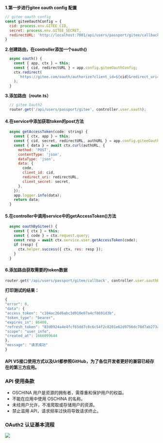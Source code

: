 **1.第一步进行gitee oauth config 配置**

```javascript
// gitee oauth config
const giteeOauthConfig = {
  cid: process.env.GITEE_CID,
  secret: process.env.GITEE_SECRET,
  redirectURL: 'http://localhost:7001/api/users/passport/gitee/callback'
}
```

**2.创建路由，在controller添加一个oauth()**

```javascript
  async oauth() {
    const { app, ctx } = this;
    const { cid, redirectURL } = app.config.giteeOauthConfig;
    ctx.redirect(
      `https://gitee.com/oauth/authorize?client_id=${cid}&redirect_uri=${redirectURL}&response_type=code`,
    );
  }

```

**3.添加路由（route.ts）**

```javascript
  // gitee Oauth2
  router.get('/api/users/passport/gitee', controller.user.oauth);
```

#### 4.在service中添加获取token的post方法

```javascript
  async getAccessToken(code: string) {
    const { ctx, app } = this;
    const { cid, secret, redirectURL, authURL } = app.config.giteeOauthConfig;
    const { data } = await ctx.curl(authURL, {
      method: 'POST',
      contentType: 'json',
      dataType: 'json',
      data: {
        code,
        client_id: cid,
        redirect_uri: redirectURL,
        client_secret: secret,
      },
    });
    app.logger.info(data);
    return data;
  }
```

#### 5.在controller中调用service中的getAccessToken()方法

```javascript
  async oauthByGitee() {
    const { ctx } = this;
    const { code } = ctx.request.query;
    const resp = await ctx.service.user.getAccessToken(code);
    if (resp) {
      ctx.helper.success({ ctx, res: resp });
    }
  }
```

#### 6.添加路由获取需要的token数据

```javascript
router.get('/api/users/passport/gitee/callback', controller.user.oauthByGitee);
```

**打印测试的结果：**

```javascript
{
"error": 0,
"data": {
"access_token": "c104ac26d6abc3d910e07a4cf8691d3b",
"token_type": "bearer",
"expires_in": 86400,
"refresh_token": "83d0924a4e4fcf65dd7c8c6c54f2c8201e62d9756dc78d7ab273abcd1cc3e7dc",
"scope": "user_info",
"created_at": 1666099644
},
"message": "请求成功"
}
```

#### API V5接口使用方式以及Url都参照GitHub，为了各位开发者更好的兼容已经存在的第三方应用。

### API 使用条款

* OSCHINA 用户是资源的拥有者，需尊重和保护用户的权益。
* 不能在应用中使用 OSCHINA 的名称。
* 未经用户允许，不准爬取或存储用户的资源。
* 禁止滥用 API，请求频率过快将导致请求终止。

### OAuth2 认证基本流程

![](https://gitee.com/assets/grape_swagger_rails/openapi-oauth2-flow.png)
